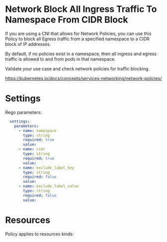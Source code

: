 # Network Block All Ingress Traffic To Namespace From CIDR Block

If you are using a CNI that allows for Network Policies, you can use this Policy to block all Egress traffic from a specified namespace to a CIDR block of IP addresses. 

By default, if no policies exist in a namespace, then all ingress and egress traffic is allowed to and from pods in that namespace. 


Validate your use case and check network policies for traffic blocking. 

https://kubernetes.io/docs/concepts/services-networking/network-policies/


# Settings

Rego parameters:
```yaml
  settings:
    parameters:
      - name: namespace
        type: string
        required: true
        value:
      - name: cidr
        type: string
        required: true
        value:
      - name: exclude_label_key
        type: string
        required: false
        value:
      - name: exclude_label_value
        type: string
        required: false
        value:
```

# Resources
Policy applies to resources kinds:

